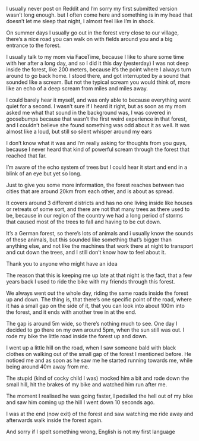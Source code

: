 I usually never post on Reddit and I’m sorry my first submitted version wasn’t long enough. but I often come here and something is in my head that doesn’t let me sleep that night, I almost feel like I’m in shock. 

On summer days I usually go out in the forest very close to our village, there’s a nice road you can walk on with fields around you and a big entrance to the forest. 

I usually talk to my mom via FaceTime, because I like to share some time with her after a long day, and so I did it this day (yesterday) I was not deep inside the forest, like 200 meters, because it’s the point where I always turn around to go back home. 
I stood there, and got interrupted by a sound that sounded like a scream. But not the typical scream you would think of, more like an echo of a deep scream from miles and miles away. 

I could barely hear it myself, and was only able to because everything went quiet for a second. I wasn’t sure if I heard it right, but as soon as my mom asked me what that sound in the background was, I was covered in goosebumps because that wasn’t the first weird experience in that forest, and I couldn’t believe she found something was odd about it as well. It was almost like a loud, but still so silent whisper around my ears

I don’t know what it was and I’m really asking for thoughts from you guys, because I never heard that kind of powerful scream through the forest that reached that far. 

I’m aware of the echo system of trees but I could hear it start and end in a blink of an eye but yet so long. 

Just to give you some more information, the forest reaches between two cities that are around 20km from each other, and is about as spread. 

It covers around 3 different districts and has no one living inside like houses or retreats of some sort, and there are not that many trees as there used to be, because in our region of the country we had a long period of storms that caused most of the trees to fall and having to be cut down. 

It’s a German forest, so there’s lots of animals and i usually know the sounds of these animals, but this sounded like something that’s bigger than anything else, and not like the machines that work there at night to transport and cut down the trees, and I still don’t know how to feel about it. 

Thank you to anyone who might have an idea 

The reason that this is keeping me up late at that night is the fact, that a few years back I used to ride the bike with my friends through this forest. 

We always went out the whole day, riding the same roads inside the forest up and down. The thing is, that there’s one specific point of the road, where it has a small gap on the side of it, that you can look into about 100m into the forest, and it ends with another tree in at the end. 

The gap is around 5m wide, so there’s nothing much to see. One day I decided to go there on my own around 5pm, when the sun still was out. I rode my bike the little road inside the forest up and down. 


I went up a little hill on the road, when I saw someone bald with black clothes on walking out of the small gap of the forest I mentioned before. He noticed me and as soon as he saw me he started running towards me, while being around 40m away from me. 

The stupid (kind of cocky child I was) mocked him a bit and rode down the small hill, hit the brakes of my bike and watched him run after me. 

The moment I realised he was going faster, I pedalled the hell out of my bike and saw him coming up the hill I went down 10 seconds ago. 

I was at the end (now exit) of the forest and saw watching me ride away and afterwards walk inside the forest again. 

And sorry if I spelt something wrong, English is not my first language